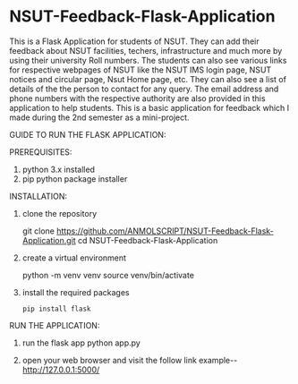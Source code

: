 # NSUT-Feedback-Flask-Application
This is a Flask Application for students of NSUT. 
They can add their feedback about NSUT facilities, techers, infrastructure and much more by using their university Roll numbers. 
The students can also see various links for respective webpages of NSUT like the NSUT IMS login page, NSUT notices and circular page, Nsut Home page, etc.
They can also see a list of details of the the person to contact for any query. 
The email address and phone numbers with the respective authority are also provided in this application to help students.
This is a basic application for feedback which I made during the 2nd semester as a mini-project.

GUIDE TO RUN THE FLASK APPLICATION:

PREREQUISITES:
1. python 3.x installed
2. pip python package installer

INSTALLATION:
1. clone the repository

    git clone https://github.com/ANMOLSCRIPT/NSUT-Feedback-Flask-Application.git
    cd NSUT-Feedback-Flask-Application

2. create a virtual environment
    
    python -m venv venv
    source venv/bin/activate

3. install the required packages

       pip install flask

RUN THE APPLICATION:
1. run the flask app
    python app.py

2. open your web browser and visit the follow link
    example--  http://127.0.0.1:5000/

